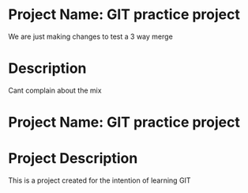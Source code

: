 # Project Name: GIT practice project
We are just making changes to test a 3 way merge
# Description
Cant complain about the mix
# Project Name: GIT practice project
  
# Project Description
This is a project created for the intention of learning GIT
